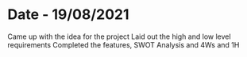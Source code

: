 # Date - 19/08/2021
Came up with the idea for the project
Laid out the high and low level requirements
Completed the features, SWOT Analysis and 4Ws and 1H
